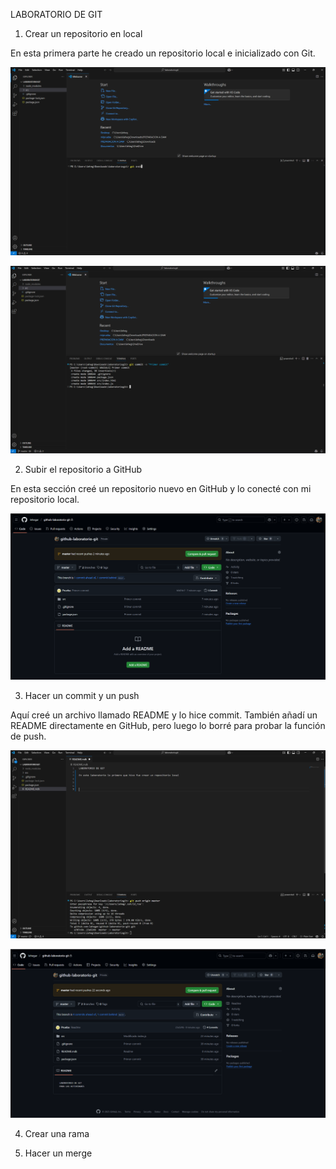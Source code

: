 LABORATORIO DE GIT

1. Crear un repositorio en local

En esta primera parte he creado un repositorio local e inicializado con Git.

![Captura](capturas/1.png)


![Captura](capturas/2.png)


2. Subir el repositorio a GitHub

En esta sección creé un repositorio nuevo en GitHub y lo conecté con mi repositorio local.

![Captura](capturas/3.png)




3. Hacer un commit y un push

Aquí creé un archivo llamado README y lo hice commit. También añadí un README directamente en GitHub, pero luego lo borré para probar la función de push.

![Captura](capturas/4.png)

![Captura](capturas/5.png)


4. Crear una rama



5. Hacer un merge